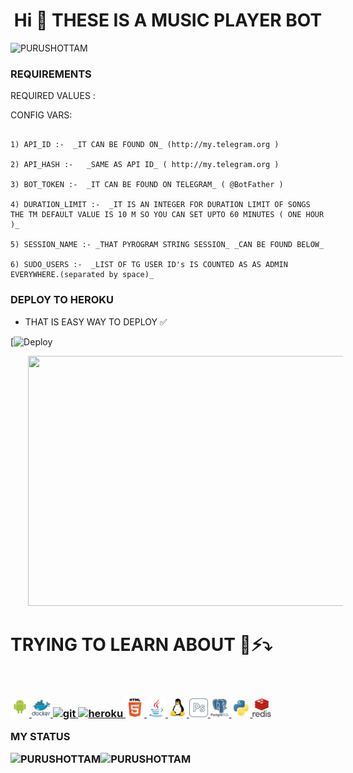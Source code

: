 <h1 align="center">Hi 👋 THESE IS A MUSIC PLAYER BOT</h1>

<p align="left"> <img src="https://komarev.com/ghpvc/?username=PURUSHOTTAM&label=Profile%20views&color=0e75b6&style=plastic" alt="PURUSHOTTAM" width="120" height="30" /> </p>

### REQUIREMENTS 

REQUIRED VALUES :

CONFIG VARS:

```

1) API_ID :-  _IT CAN BE FOUND ON_ (http://my.telegram.org )

2) API_HASH :-   _SAME AS API ID_ ( http://my.telegram.org )

3) BOT_TOKEN :-  _IT CAN BE FOUND ON TELEGRAM_ ( @BotFather )

4) DURATION_LIMIT :-  _IT IS AN INTEGER FOR DURATION LIMIT OF SONGS THE TM DEFAULT VALUE IS 10 M SO YOU CAN SET UPTO 60 MINUTES ( ONE HOUR )_

5) SESSION_NAME :- _THAT PYROGRAM STRING SESSION_ _CAN BE FOUND BELOW_

6) SUDO_USERS :-  _LIST OF TG USER ID's IS COUNTED AS AS ADMIN EVERYWHERE.(separated by space)_

```

### DEPLOY TO HEROKU

* THAT IS EASY WAY TO DEPLOY ✅

[![Deploy]("https://github.com/PURHSHOTTAM/MUSIC-PLAYER-ULTRA/)

<div class="separator" style="clear: both; text-align: center;">

<a href="https://github.com/PURHSHOTTAM/MUSIC-PLAYER-ULTRA" imageanchor="2" style="margin-left: 2em; margin-right: 2em;"><img border="0" data-original-height="400" data-original-width="1080" height="400" src="https://telegra.ph/file/eec1e916abecbfee52051.jpg" width="1080" height="400" /></a></div>

<div>

# TRYING TO LEARN ABOUT 🐧⚡⤵️

</p>

<br /></div>

<div align="left" style="box-sizing: border-box;">

</div>

<div style="box-sizing: border-box;">

<h3 align="left"I AM JUST LEARNING TO :</h3>

<p align="left"> <a href="https://developer.android.com" target="_blank"> <img src="https://raw.githubusercontent.com/devicons/devicon/master/icons/android/android-original-wordmark.svg" alt="android" width="30" height="30"/> <a href="https://www.docker.com/" target="_blank"> <img src="https://raw.githubusercontent.com/devicons/devicon/master/icons/docker/docker-original-wordmark.svg" alt="docker" width="30" height="30"/> </a> <a href="https://git-scm.com/" target="_blank"> <img src="https://www.vectorlogo.zone/logos/git-scm/git-scm-icon.svg" alt="git" width="30" height="30"/> </a> <a href="https://heroku.com" target="_blank"> <img src="https://www.vectorlogo.zone/logos/heroku/heroku-icon.svg" alt="heroku" width="30" height="30"/> </a> <a href="https://www.w3.org/html/" target="_blank"> <img src="https://raw.githubusercontent.com/devicons/devicon/master/icons/html5/html5-original-wordmark.svg" alt="html5" width="30" height="30"/> </a> <a href="https://www.java.com" target="_blank"> <img src="https://raw.githubusercontent.com/devicons/devicon/master/icons/java/java-original.svg" alt="java" width="30" height="30"/> </a> <a href="https://www.linux.org/" target="_blank"> <img src="https://raw.githubusercontent.com/devicons/devicon/master/icons/linux/linux-original.svg" alt="linux" width="30" height="30"/> </a> <a href="https://www.photoshop.com/en" target="_blank"> <img src="https://raw.githubusercontent.com/devicons/devicon/master/icons/photoshop/photoshop-line.svg" alt="photoshop" width="30" height="30"/> </a> <a href="https://www.postgresql.org" target="_blank"> <img src="https://raw.githubusercontent.com/devicons/devicon/master/icons/postgresql/postgresql-original-wordmark.svg" alt="postgresql" width="30" height="30"/> </a> <a href="https://www.python.org" target="_blank"> <img src="https://raw.githubusercontent.com/devicons/devicon/master/icons/python/python-original.svg" alt="python" width="30" height="30"/> </a> <a href="https://redis.io" target="_blank"> <img src="https://raw.githubusercontent.com/devicons/devicon/master/icons/redis/redis-original-wordmark.svg" alt="redis" width="30" height="30"/> </a> </p>

MY STATUS 

<p><img align="left" src="https://github-readme-stats.vercel.app/api/top-langs?username=PURUSHOTTAM&show_icons=true&theme=tokyonight&locale=en&layout=compact" alt="PURUSHOTTAM"/></p>

<p>&nbsp;<img align="left" src="https://github-readme-stats.vercel.app/api?username=PURUSHOTTAM&show_icons=true&theme=tokyonight&locale=en" alt="PURUSHOTTAM"/></p>

<br>

